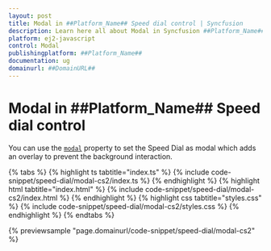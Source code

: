 ```yaml
---
layout: post
title: Modal in ##Platform_Name## Speed dial control | Syncfusion
description: Learn here all about Modal in Syncfusion ##Platform_Name## Speed dial control of Syncfusion Essential JS 2 and more.
platform: ej2-javascript
control: Modal 
publishingplatform: ##Platform_Name##
documentation: ug
domainurl: ##DomainURL##
---
```


# Modal in ##Platform_Name## Speed dial control

You can use the [`modal`](../api/speed-dial#modal) property to set the Speed Dial as modal which adds an overlay to prevent the background interaction.

{% tabs %}
{% highlight ts tabtitle="index.ts" %}
{% include code-snippet/speed-dial/modal-cs2/index.ts %}
{% endhighlight %}
{% highlight html tabtitle="index.html" %}
{% include code-snippet/speed-dial/modal-cs2/index.html %}
{% endhighlight %}
{% highlight css tabtitle="styles.css" %}
{% include code-snippet/speed-dial/modal-cs2/styles.css %}
{% endhighlight %}
{% endtabs %}
          
{% previewsample "page.domainurl/code-snippet/speed-dial/modal-cs2" %}